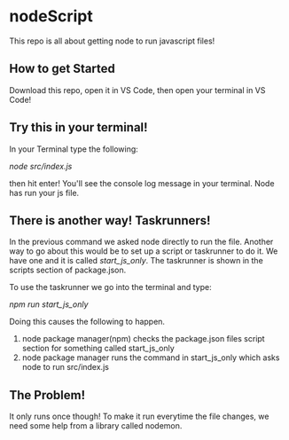 # nodeScript

This repo is all about getting node to run javascript files!

## How to get Started
Download this repo, open it in VS Code, then open your terminal in VS Code!

## Try this in your terminal!
In your Terminal type the following:

_node src/index.js_ 

then hit enter!  You'll see the console log message in your terminal.  Node has run your js file.

## There is another way!  Taskrunners!
In the previous command we asked node directly to run the file.  Another way to go about this would be to set up a script or taskrunner to do it.  We have one and it is called _start_js_only_.  The taskrunner is shown in the scripts section of package.json.

To use the taskrunner we go into the terminal and type:

_npm run start_js_only_

Doing this causes the following to happen.

1. node package manager(npm) checks the package.json files script section for something called start_js_only
2. node package manager runs the command in start_js_only which asks node to run src/index.js

## The Problem!
It only runs once though!  To make it run everytime the file changes, we need some help from a library called nodemon.

